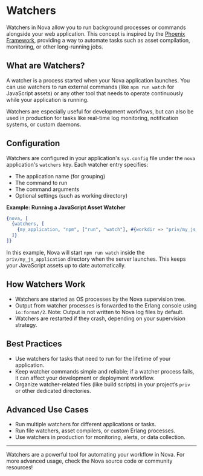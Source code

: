 # Watchers

Watchers in Nova allow you to run background processes or commands alongside your web application. This concept is inspired by the [Phoenix Framework](https://www.phoenixframework.org/), providing a way to automate tasks such as asset compilation, monitoring, or other long-running jobs.

## What are Watchers?

A watcher is a process started when your Nova application launches. You can use watchers to run external commands (like `npm run watch` for JavaScript assets) or any other tool that needs to operate continuously while your application is running.

Watchers are especially useful for development workflows, but can also be used in production for tasks like real-time log monitoring, notification systems, or custom daemons.

## Configuration

Watchers are configured in your application's `sys.config` file under the `nova` application's `watchers` key. Each watcher entry specifies:

- The application name (for grouping)
- The command to run
- The command arguments
- Optional settings (such as working directory)

**Example: Running a JavaScript Asset Watcher**

```erlang
{nova, [
  {watchers, [
    {my_application, "npm", ["run", "watch"], #{workdir => "priv/my_js_application"}}
  ]}
]}
```

In this example, Nova will start `npm run watch` inside the `priv/my_js_application` directory when the server launches. This keeps your JavaScript assets up to date automatically.

## How Watchers Work

- Watchers are started as OS processes by the Nova supervision tree.
- Output from watcher processes is forwarded to the Erlang console using `io:format/2`. Note: Output is not written to Nova log files by default.
- Watchers are restarted if they crash, depending on your supervision strategy.

## Best Practices

- Use watchers for tasks that need to run for the lifetime of your application.
- Keep watcher commands simple and reliable; if a watcher process fails, it can affect your development or deployment workflow.
- Organize watcher-related files (like build scripts) in your project’s `priv` or other dedicated directories.

## Advanced Use Cases

- Run multiple watchers for different applications or tasks.
- Run file watchers, asset compilers, or custom Erlang processes.
- Use watchers in production for monitoring, alerts, or data collection.

---

Watchers are a powerful tool for automating your workflow in Nova. For more advanced usage, check the Nova source code or community resources!
